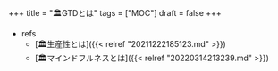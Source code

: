+++
title = "🏛GTDとは"
tags = ["MOC"]
draft = false
+++

-   refs
    -   [🏛生産性とは]({{< relref "20211222185123.md" >}})
    -   [🏛マインドフルネスとは]({{< relref "20220314213239.md" >}})
